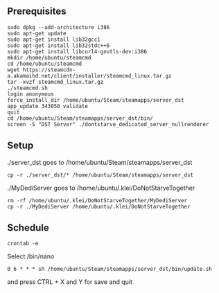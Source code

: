 ## Prerequisites
    sudo dpkg --add-architecture i386
    sudo apt-get update
    sudo apt-get install lib32gcc1
    sudo apt-get install lib32stdc++6
    sudo apt-get install libcurl4-gnutls-dev:i386
    mkdir /home/ubuntu/steamcmd
    cd /home/ubuntu/steamcmd
    wget https://steamcdn-a.akamaihd.net/client/installer/steamcmd_linux.tar.gz
    tar -xvzf steamcmd_linux.tar.gz
    ./steamcmd.sh
    login anonymous
    force_install_dir /home/ubuntu/Steam/steamapps/server_dst
    app_update 343050 validate
    quit
    cd /home/ubuntu/Steam/steamapps/server_dst/bin/
    screen -S "DST Server" ./dontstarve_dedicated_server_nullrenderer

## Setup
./server_dst goes to /home/ubuntu/Steam/steamapps/server_dst

    cp -r ./server_dst/* /home/ubuntu/Steam/steamapps/server_dst

./MyDediServer goes to /home/ubuntu/.klei/DoNotStarveTogether

    rm -rf /home/ubuntu/.klei/DoNotStarveTogether/MyDediServer
    cp -r ./MyDediServer /home/ubuntu/.klei/DoNotStarveTogether

## Schedule
    crontab -e

Select /bin/nano

    0 6 * * * sh /home/ubuntu/Steam/steamapps/server_dst/bin/update.sh

and press CTRL + X and Y for save and quit 
